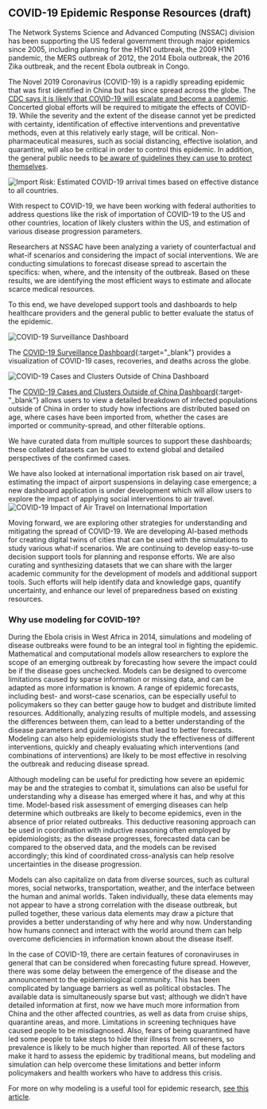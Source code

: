 ## COVID-19 Epidemic Response Resources (draft)
The Network Systems Science and Advanced Computing (NSSAC) division has been supporting the US federal government through major epidemics since 2005, including planning for the H5N1 outbreak, the 2009 H1N1 pandemic, the MERS outbreak of 2012, the 2014 Ebola outbreak, the 2016 Zika outbreak, and the recent Ebola outbreak in Congo. 

The Novel 2019 Coronavirus (COVID-19) is a rapidly spreading epidemic that was first identified in China but has since spread across the globe. The [CDC says it is likely that COVID-19 will escalate and become a pandemic](https://www.cdc.gov/coronavirus/2019-nCoV/summary.html). Concerted global efforts will be required to mitigate the effects of COVID-19.  While the severity and the extent of the disease cannot yet be predicted with certainty, identification of effective interventions and preventative methods, even at this relatively early stage, will be critical. Non-pharmaceutical measures, such as social distancing, effective isolation, and quarantine, will also be critical in order to control this epidemic.  In addition, the general public needs to [be aware of guidelines they can use to protect themselves](https://mehta-gaurav.github.io/draft/prevention).

![Import Risk: Estimated COVID-19 arrival times based on effective distance to all countries.](https://mehta-gaurav.github.io/draft/Import_Risk_Image2.png)

With respect to COVID-19, we have been working with federal authorities to address questions like the risk of importation of COVID-19 to the US and other countries, location of likely clusters within the US, and estimation of various disease progression parameters. 

Researchers at NSSAC have been analyzing a variety of counterfactual and what-if scenarios and considering the impact of social interventions. We are conducting simulations to forecast disease spread to ascertain the specifics: when, where, and the intensity of the outbreak. Based on these results, we are identifying the most efficient ways to estimate and allocate scarce medical resources. 

To this end, we have developed support tools and dashboards to help healthcare providers and the general public to better evaluate the status of the epidemic. 

![COVID-19 Surveillance Dashboard](https://mehta-gaurav.github.io/draft/Surveillance_Dashboard2.png)

The [COVID-19 Surveillance Dashboard](http://mehta-gaurav.bii.virginia.edu/covid-19/dashboard/){:target="_blank"} provides a visualization of COVID-19 cases, recoveries, and deaths across the globe. 

![COVID-19 Cases and Clusters Outside of China Dashboard](https://mehta-gaurav.github.io/draft/Cases_And_Clusters2.png)

The [COVID-19 Cases and Clusters Outside of China Dashboard](http://mehta-gaurav.bii.virginia.edu/covid-19/cluster-dashboard/){:target-"_blank"} allows users to view a detailed breakdown of infected populations outside of China in order to study how infections are distributed based on age, where cases have been imported from, whether the cases are imported or community-spread, and other filterable options.

We have curated data from multiple sources to support these dashboards; these collated datasets can be used to extend global and detailed perspectives of the confirmed cases.

We have also looked at international importation risk based on air travel, estimating the impact of airport suspensions in delaying case emergence; a new dashboard application is under development which will allow users to explore the impact of applying social interventions to air travel. 
![COVID-19 Impact of Air Travel on International Importation](https://mehta-gaurav.github.io/draft/Figure_From_Paper2.png)
 
Moving forward, we are exploring other strategies for understanding and mitigating the spread of COVID-19. We are developing AI-based methods for creating digital twins of cities that can be used with the simulations to study various what-if scenarios. We are continuing to develop easy-to-use decision support tools for planning and response efforts. We are also curating and synthesizing datasets that we can share with the larger academic community for the development of models and additional support tools. Such efforts will help identify data and knowledge gaps, quantify uncertainty, and enhance our level of preparedness based on existing resources. 

### Why use modeling for COVID-19?
During the Ebola crisis in West Africa in 2014, simulations and modeling of disease outbreaks were found to be an integral tool in fighting the epidemic.  Mathematical and computational models allow researchers to explore the scope of an emerging outbreak by forecasting how severe the impact could be if the disease goes unchecked. Models can be designed to overcome limitations caused by sparse information or missing data, and can be adapted as more information is known.  A range of epidemic forecasts, including best- and worst-case scenarios, can be especially useful to policymakers so they can better gauge how to budget and distribute limited resources.  Additionally, analyzing results of multiple models, and assessing the differences between them, can lead to a better understanding of the disease parameters and guide revisions that lead to better forecasts.  Modeling can also help epidemiologists study the effectiveness of different interventions, quickly and cheaply evaluating which interventions (and combinations of interventions) are likely to be most effective in resolving the outbreak and reducing disease spread.

Although modeling can be useful for predicting how severe an epidemic may be and the strategies to combat it, simulations can also be useful for understanding why a disease has emerged where it has, and why at this time.  Model-based risk assessment of emerging diseases can help determine which outbreaks are likely to become epidemics, even in the absence of prior related outbreaks.  This deductive reasoning approach can be used in coordination with inductive reasoning often employed by epidemiologists; as the disease progresses, forecasted data can be compared to the observed data, and the models can be revised accordingly; this kind of coordinated cross-analysis can help resolve uncertainties in the disease progression.

Models can also capitalize on data from diverse sources, such as cultural mores, social networks, transportation, weather, and the interface between the human and animal worlds.  Taken individually, these data elements may not appear to have a strong correlation with the disease outbreak, but pulled together, these various data elements may draw a picture that provides a better understanding of why here and why now.  Understanding how humans connect and interact with the world around them can help overcome deficiencies in information known about the disease itself.

In the case of COVID-19, there are certain features of coronaviruses in general that can be considered when forecasting future spread.  However, there was some delay between the emergence of the disease and the announcement to the epidemiological community.  This has been complicated by language barriers as well as political obstacles.  The available data is simultaneously sparse but vast; although we didn’t have detailed information at first, now we have much more information from China and the other affected countries, as well as data from cruise ships, quarantine areas, and more.  Limitations in screening techniques have caused people to be misdiagnosed.  Also, fears of being quarantined have led some people to take steps to hide their illness from screeners, so prevalence is likely to be much higher than reported.  All of these factors make it hard to assess the epidemic by traditional means, but modeling and simulation can help overcome these limitations and better inform policymakers and health workers who have to address this crisis.

For more on why modeling is a useful tool for epidemic research, [see this article](https://www.pnas.org/content/111/51/18095).


